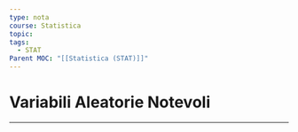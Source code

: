 ```yaml
---
type: nota
course: Statistica
topic: 
tags:
  - STAT
Parent MOC: "[[Statistica (STAT)]]"
---
```

# Variabili Aleatorie Notevoli
---
